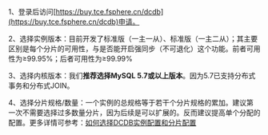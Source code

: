 1、登录后访问[https://buy.tce.fsphere.cn/dcdb](https://buy.tce.fsphere.cn/dcdb)申请。

2、选择实例版本：目前开发了标准版（一主一从）、标准版（一主二从）；其主要区别是每个分片的可用性，与是否能开启强同步（不可退化）这个功能。前者可用性为≥99.95%；后者可用性为≥99.99%

3、选择内核版本：我们**推荐选择MySQL 5.7或以上版本**。因为5.7已支持分布式事务和分布式JOIN。

4、选择分片规格/数量：一个实例的总规格等于若干个分片规格的累加。建议第一次不需要选择过多数量分片，因为后续是可以扩展的。反而建议提高单个分配的配置。更多详情可参考：[如何选择DCDB实例配置和分片配置](http://tcecqpoc.fsphere.cn/document/product/557/9347)